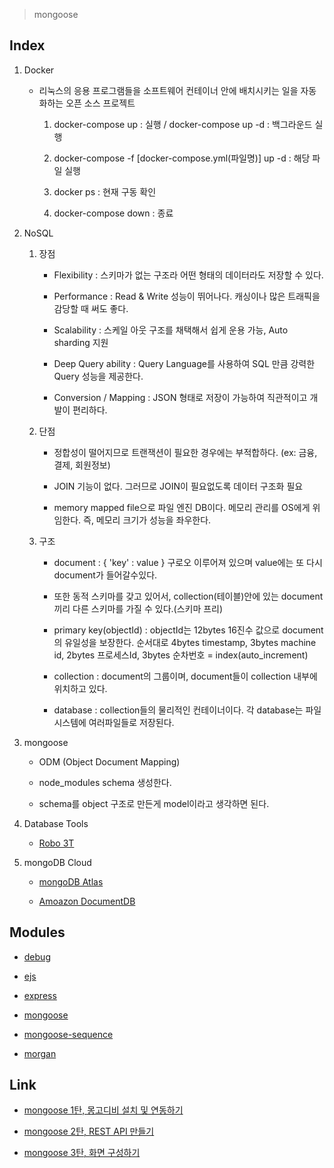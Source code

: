 > mongoose

Index
-----

1. Docker
    -   리눅스의 응용 프로그램들을 소프트웨어 컨테이너 안에 배치시키는 일을 자동화하는 오픈 소스 프로젝트
        1. docker-compose up : 실행  /  docker-compose up -d : 백그라운드 실행

        2. docker-compose -f [docker-compose.yml(파일명)] up -d : 해당 파일 실행

        3. docker ps : 현재 구동 확인

        4. docker-compose down : 종료

2. NoSQL
    1. 장점
        - Flexibility : 스키마가 없는 구조라 어떤 형태의 데이터라도 저장할 수 있다.

        - Performance : Read & Write 성능이 뛰어나다. 캐싱이나 많은 트래픽을 감당할 때 써도 좋다.

        - Scalability : 스케일 아웃 구조를 채택해서 쉽게 운용 가능, Auto sharding 지원

        - Deep Query ability : Query Language를 사용하여 SQL 만큼 강력한 Query 성능을 제공한다.

        - Conversion / Mapping : JSON 형태로 저장이 가능하여 직관적이고 개발이 편리하다.

    2. 단점
        - 정합성이 떨어지므로 트랜잭션이 필요한 경우에는 부적합하다. (ex: 금융, 결제, 회원정보)

        - JOIN 기능이 없다. 그러므로 JOIN이 필요없도록 데이터 구조화 필요 

        - memory mapped file으로 파일 엔진 DB이다. 메모리 관리를 OS에게 위임한다. 즉, 메모리 크기가 성능을 좌우한다.

    3. 구조
        - document : { 'key' : value } 구로오 이루어져 있으며 value에는 또 다시 document가 들어갈수있다.

        - 또한 동적 스키마를 갖고 있어서, collection(테이블)안에 있는 document끼리 다른 스키마를 가질 수 있다.(스키마 프리)

        - primary key(objectId) : objectId는 12bytes 16진수 값으로 document의 유일성을 보장한다.
            순서대로 4bytes timestamp, 3bytes machine id, 2bytes 프로세스Id, 3bytes 순차번호 = index(auto_increment)

        - collection : document의 그룹이며, document들이 collection 내부에 위치하고 있다.

        - database : collection들의 물리적인 컨테이너이다. 각 database는 파일시스템에 여러파일들로 저장된다.

3. mongoose
    - ODM (Object Document Mapping) 

    - node_modules schema 생성한다.

    - schema를 object 구조로 만든게 model이라고 생각하면 된다.

4. Database Tools
    - <a href="https://robomongo.org/download">Robo 3T</a>

5. mongoDB Cloud
    - <a href="https://www.mongodb.com/cloud/atlas">mongoDB Atlas</a>

    - <a href="https://aws.amazon.com/ko/documentdb/">Amoazon DocumentDB</a>

Modules
-------

* <a href="https://github.com/visionmedia/debug#readme">debug</a>

* <a href="https://github.com/mde/ejs">ejs</a>

* <a href="http://expressjs.com/">express</a>

* <a href="https://mongoosejs.com/">mongoose</a>

* <a href="https://github.com/ramiel/mongoose-sequence#readme">mongoose-sequence</a>

* <a href="https://github.com/expressjs/morgan#readme">morgan</a>

Link
----

* <a href="https://ljlm0402.netlify.com/nodejs/mongoose.1/">mongoose 1탄, 몽고디비 설치 및 연동하기</a>

* <a href="https://ljlm0402.netlify.com/nodejs/mongoose.2/">mongoose 2탄, REST API 만들기</a>

* <a href="https://ljlm0402.netlify.com/nodejs/mongoose.3/">mongoose 3탄, 화면 구성하기</a>
